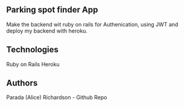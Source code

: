 ## Parking spot finder App
Make the backend wit ruby on rails for Authenication, using JWT and deploy my backend with heroku. 

## Technologies
Ruby on Rails
Heroku

## Authors
Parada (Alice) Richardson - Github Repo


